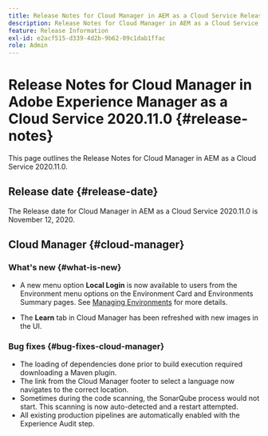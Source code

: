 ```yaml
---
title: Release Notes for Cloud Manager in AEM as a Cloud Service Release 2020.11.0
description: Release Notes for Cloud Manager in AEM as a Cloud Service Release 2020.11.0
feature: Release Information
exl-id: e2acf515-d339-4d2b-9b62-09c1dab1ffac
role: Admin
---
```

# Release Notes for Cloud Manager in Adobe Experience Manager as a Cloud Service 2020.11.0 {#release-notes}

This page outlines the Release Notes for Cloud Manager in AEM as a Cloud Service 2020.11.0.

## Release date {#release-date}

The Release date for Cloud Manager in AEM as a Cloud Service 2020.11.0 is November 12, 2020.

## Cloud Manager {#cloud-manager}

### What's new {#what-is-new}

* A new menu option **Local Login** is now available to users from the Environment menu options on the Environment Card and Environments Summary pages. 
   See [Managing Environments](/help/implementing/cloud-manager/manage-environments.md#login-locally) for more details.

* The **Learn** tab in Cloud Manager has been refreshed with new images in the UI.

### Bug fixes {#bug-fixes-cloud-manager}

* The loading of dependencies done prior to build execution required downloading a Maven plugin.
* The link from the Cloud Manager footer to select a language now navigates to the correct location.
* Sometimes during the code scanning, the SonarQube process would not start. This scanning is now auto-detected and a restart attempted.
* All existing production pipelines are automatically enabled with the Experience Audit step.
